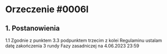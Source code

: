 # Orzeczenie #0006l

## 1. Postanowienia
1.1 Zgodnie z punktem 3.3 podpunktem trzecim z kolei Regulaminu ustalam datę zakończenia 3 rundy Fazy zasadniczej na 4.06.2023 23:59
